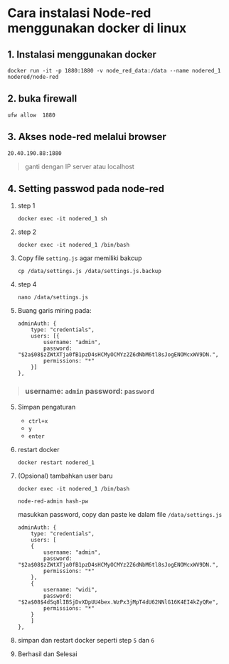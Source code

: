 # Cara instalasi Node-red menggunakan docker di linux

## 1. Instalasi menggunakan docker
```
docker run -it -p 1880:1880 -v node_red_data:/data --name nodered_1 nodered/node-red
```
## 2. buka firewall
```
ufw allow  1880
```

## 3. Akses node-red melalui browser
```
20.40.190.88:1880
```
> ganti dengan IP server atau localhost

## 4. Setting passwod pada node-red
1. step 1
    ```
    docker exec -it nodered_1 sh
    ```

2. step 2

    ```
    docker exec -it nodered_1 /bin/bash
    ```
3. Copy file `setting.js` agar memiliki bakcup

    ```
    cp /data/settings.js /data/settings.js.backup
    ```
4. step 4

    ```
    nano /data/settings.js
    ```
5. Buang garis miring pada:

    ```
    adminAuth: {
        type: "credentials",
        users: [{
            username: "admin",
            password: "$2a$08$zZWtXTja0fB1pzD4sHCMyOCMYz2Z6dNbM6tl8sJogENOMcxWV9DN.",
            permissions: "*"
        }]
    },
    ```
> ### username: `admin` password: `password`

5. Simpan pengaturan
    - `ctrl+x`
    - `y`
    - `enter`

5. restart docker
    ```
    docker restart nodered_1
    ```

5. (Opsional) tambahkan user baru
    ```
    docker exec -it nodered_1 /bin/bash
    ```
    ```
    node-red-admin hash-pw
    ```
    masukkan password, copy dan paste ke dalam file `/data/settings.js`
    ```
    adminAuth: {
        type: "credentials",
        users: [
        {
            username: "admin",
            password: "$2a$08$zZWtXTja0fB1pzD4sHCMyOCMYz2Z6dNbM6tl8sJogENOMcxWV9DN.",
            permissions: "*"
        },
        {
            username: "widi",
            password: "$2a$08$4dSq8lIBSjDvXDpUU4bex.WzPx3jMpT4dU62NNlG16K4EI4kZyQRe",
            permissions: "*"
        }
        ]
    },
    ```
5. simpan dan restart docker seperti step `5` dan `6`
5. Berhasil dan Selesai

